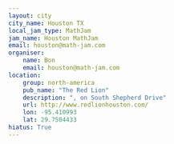 ```yaml
---
layout: city
city_name: Houston TX
local_jam_type: MathJam
jam_name: Houston MathJam
email: houston@math-jam.com
organiser:
    name: Bon
    email: houston@math-jam.com
location:
    group: north-america
    pub_name: "The Red Lion"
    description: ", on South Shepherd Drive"
    url: http://www.redlionhouston.com/
    lon: -95.410993
    lat: 29.7504433
hiatus: True
---
```


